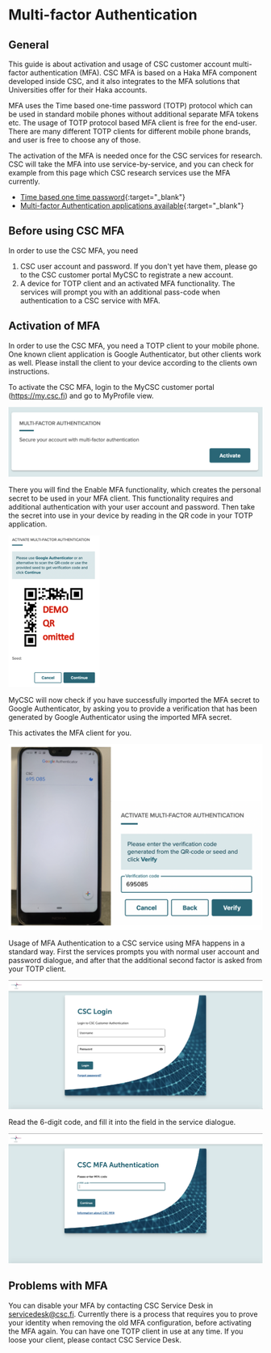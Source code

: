 # Multi-factor Authentication 

## General
This guide is about activation and usage of CSC customer account multi-factor authentication (MFA). CSC MFA is based on a Haka MFA component developed inside CSC, and it also integrates to the MFA solutions that Universities offer for their Haka accounts.

MFA uses the Time based one-time password (TOTP) protocol which can be used in standard mobile phones without additional separate MFA tokens etc. The usage of TOTP protocol based MFA client is free for the end-user. There are many different TOTP clients for different mobile phone brands, and user is free to choose any of those.

The activation of the MFA is needed once for the CSC services for research. CSC will take the MFA into use service-by-service, and you can check for example from this page which CSC research services use the MFA currently.

*   [Time based one time password](https://en.wikipedia.org/wiki/Time-based_one-time_password){:target="_blank"}
*   [Multi-factor Authentication applications available](https://www.protectimus.com/blog/10-most-popular-2fa-apps-on-google-play/){:target="_blank"}

## Before using CSC MFA

In order to use the CSC MFA, you need

1. CSC user account and password. If you don't yet have them, please go to the CSC customer portal MyCSC to registrate a new account.
2. A device for TOTP client and an activated MFA functionality. The services will prompt you with an additional pass-code when authentication to a CSC service with MFA.

## Activation of MFA
In order to use the CSC MFA, you need a TOTP client to your mobile phone. One known client application is Google Authenticator, but other clients work as well. Please install the client to your device according to the clients own instructions.

To activate the CSC MFA, login to the MyCSC customer portal (https://my.csc.fi) and go to MyProfile view.

![Activate MFA on My.csc.fi](images/small/mfa1.png 'Activate MFA on My.csc.fi')

There you will find the Enable MFA functionality, which creates the personal secret to be used in your MFA client. This functionality requires and additional authentication with your user account and password. Then take the secret into use in your device by reading in the QR code in your TOTP application.

![Read QR Code with Google Authenticator](images/small/mfa2.png 'Read QR Code with Google Authenticator')

MyCSC will now check if you have successfully imported the MFA secret to Google Authenticator, by asking you to provide a verification that has been generated by Google Authenticator using the imported MFA secret.

This activates the MFA client for you.

![MFA Client](images/small/mfa3.png 'MFA Client')

Usage of MFA
Authentication to a CSC service using MFA happens in a standard way. First the services prompts you with normal user account and password dialogue, and after that the additional second factor is asked from your TOTP client.

![Using the MFA Client](images/small/mfa4.png 'Using the MFA Client')

Read the 6-digit code, and fill it into the field in the service dialogue.

![Fill in the 6-digit Code from your MFA Client](images/small/mfa5.png 'Fill in the 6-digit Code from your MFA Client')

## Problems with MFA
You can disable your MFA by contacting CSC Service Desk in servicedesk@csc.fi. Currently there is a process that requires you to prove your identity when removing the old MFA configuration, before activating the MFA again. You can have one TOTP client in use at any time. If you loose your client, please contact CSC Service Desk.



